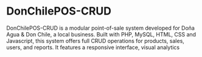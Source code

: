 # DonChilePOS-CRUD
DonChilePOS-CRUD is a modular point-of-sale system developed for Doña Agua &amp; Don Chile, a local business. Built with PHP, MySQL, HTML, CSS and Javascript, this system offers full CRUD operations for products, sales, users, and reports. It features a responsive interface, visual analytics
